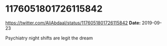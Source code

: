 # 1176051801726115842
https://twitter.com/AliAbdaal/status/1176051801726115842
**Date:** 2019-09-23

Psychiatry night shifts are legit the dream
